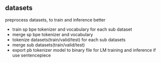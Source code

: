 ## datasets
preprocess datasets, to train and inference better

- train sp bpe tokenizer and vocabulary for each sub dataset
- merge sp bpe tokenizer and vocabulary
- tokenize datasets(train/valid/test) for each sub datasets
- merge sub datasets(train/valid/test)
- export pb tokenizer model to binary file for LM training and inference if use sentencepiece